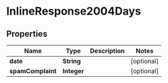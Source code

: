 
# InlineResponse2004Days

## Properties
Name | Type | Description | Notes
------------ | ------------- | ------------- | -------------
**date** | **String** |  |  [optional]
**spamComplaint** | **Integer** |  |  [optional]



